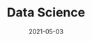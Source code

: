 ---
title: Data Science
start_date: 2021-01-11
type: "skill"
date: 2021-05-03
duration: "3 Months"
skill_strength: 8
---